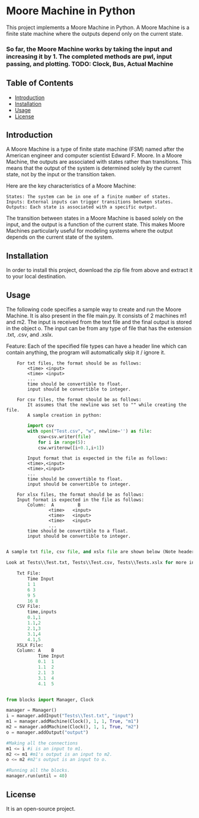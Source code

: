 # Moore Machine in Python

This project implements a Moore Machine in Python. A Moore Machine is a finite state machine where the outputs depend only on the current state.

### So far, the Moore Machine works by taking the input and increasing it by 1. The completed methods are pwl, input passing, and plotting. TODO: Clock, Bus, Actual Machine 

## Table of Contents
- [Introduction](#introduction)
- [Installation](#installation)
- [Usage](#usage)
- [License](#license)

## Introduction
A Moore Machine is a type of finite state machine (FSM) named after the American engineer and computer scientist Edward F. Moore. In a Moore Machine, the outputs are associated with states rather than transitions. This means that the output of the system is determined solely by the current state, not by the input or the transition taken.

Here are the key characteristics of a Moore Machine:

    States: The system can be in one of a finite number of states.
    Inputs: External inputs can trigger transitions between states.
    Outputs: Each state is associated with a specific output.

The transition between states in a Moore Machine is based solely on the input, and the output is a function of the current state. This makes Moore Machines particularly useful for modeling systems where the output depends on the current state of the system.

## Installation
In order to install this project, download the zip file from above and extract it to your local destination. 

## Usage

The following code specifies a sample way to create and run the Moore Machine. It is also present in the file main.py.
It consists of 2 machines m1 and m2. The input is received from the text file and the final output is stored in the object o. 
The input can be from any type of file that has the extension .txt, .csv, and .xslx. 

Feature: Each of the specified file types can have a header line which can contain anything, the program will automatically skip it / ignore it.

        For txt files, the format should be as follows: 
            <time> <input>
            <time> <input>
            ...
            time should be convertible to float.
            input should be convertible to integer.
            
        For csv files, the format should be as follows:
            It assumes that the newline was set to "" while creating the file.
            A sample creation in python:

```python
        import csv
        with open("Test.csv", "w", newline='') as file:
            csw=csv.writer(file)
            for i in range(5):
            csw.writerow([i+0.1,i+1])
```
                
            Input format that is expected in the file as follows:            
            <time>,<input>
            <time>,<input>
            ...
            time should be convertible to float.
            input should be convertible to integer.

        For xlsx files, the format should be as follows:
        Input format is expected in the file as follows:    
            Column:  A         B
                    <time>   <input>
                    <time>   <input>
                    <time>   <input>
                    ...
            time should be convertible to a float.
            input should be convertible to integer.
            
```python

A sample txt file, csv file, and xslx file are shown below (Note headers are not required) :

Look at Tests\\Test.txt, Tests\\Test.csv, Tests\\Tests.xslx for more information.

    Txt File: 
        Time Input
        1 1
        6 3
        9 5
        16 8
    CSV File:
        time,inputs
        0.1,1
        1.1,2
        2.1,3
        3.1,4
        4.1,5
    XSLX File:
    Column: A    B
            Time Input
            0.1	 1
            1.1	 2
            2.1	 3
            3.1	 4
            4.1	 5


from blocks import Manager, Clock

manager = Manager()
i = manager.addInput("Tests\\Test.txt", "input")
m1 = manager.addMachine(Clock(), 1, 1, True, "m1")
m2 = manager.addMachine(Clock(), 1, 1, True, "m2")
o = manager.addOutput("output")

#Making all the connections
m1 <= i #i is an input to m1.
m2 <= m1 #m1's output is an input to m2.
o <= m2 #m2's output is an input to o.

#Running all the blocks.
manager.run(until = 40)
```

## License
It is an open-source project. 
